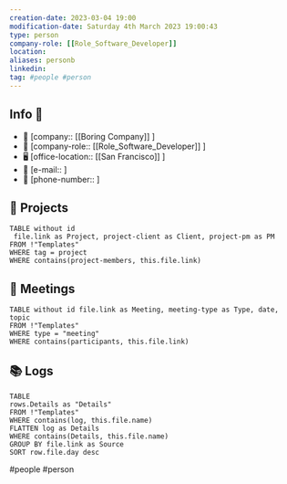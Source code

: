 ```yaml
---
creation-date: 2023-03-04 19:00 
modification-date: Saturday 4th March 2023 19:00:43
type: person
company-role: [[Role_Software_Developer]]
location: 
aliases: personb
linkedin:
tag: #people #person
---
```

## Info 📑

- 🏢 [company:: [[Boring Company]] ] 
- 🤠 [company-role:: [[Role_Software_Developer]] ] 
-  🖥️ [office-location:: [[San Francisco]] ]
- 📩 [e-mail::  ]
- 📱 [phone-number::  ]

## 🚀 Projects 
```dataview 
TABLE without id
 file.link as Project, project-client as Client, project-pm as PM
FROM !"Templates"
WHERE tag = project 
WHERE contains(project-members, this.file.link) 
```

## 🌅 Meetings 
```dataview 
TABLE without id file.link as Meeting, meeting-type as Type, date, topic
FROM !"Templates"
WHERE type = "meeting"
WHERE contains(participants, this.file.link) 
```


## 📚 Logs 
```dataview
TABLE
rows.Details as "Details"
FROM !"Templates"
WHERE contains(log, this.file.name) 
FLATTEN log as Details
WHERE contains(Details, this.file.name) 
GROUP BY file.link as Source
SORT row.file.day desc
```



#people #person